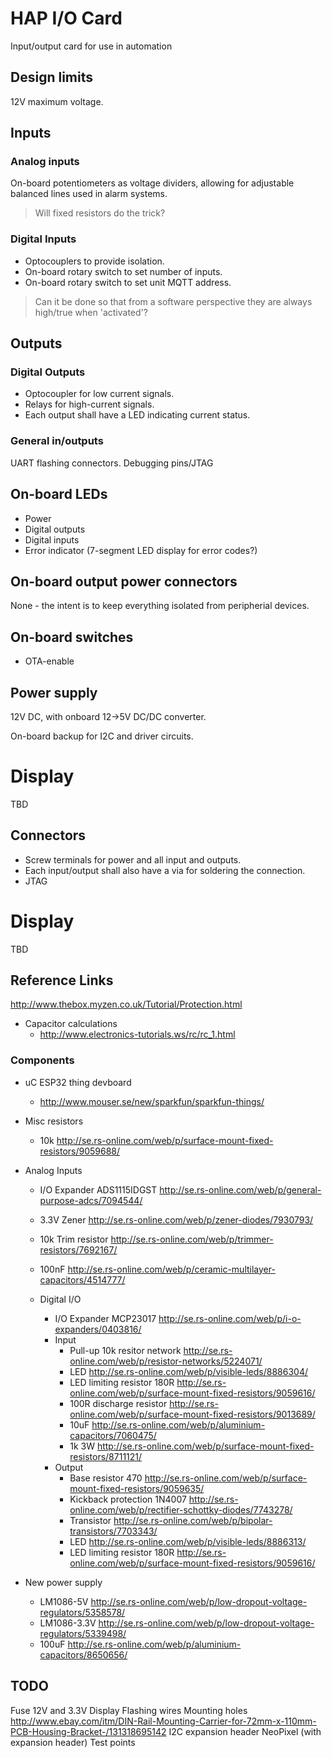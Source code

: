 # HAP I/O Card
Input/output card for use in automation

## Design limits
12V maximum voltage.

## Inputs

### Analog inputs

On-board potentiometers as voltage dividers, allowing for adjustable balanced lines used in alarm systems.
> Will fixed resistors do the trick?

### Digital Inputs

* Optocouplers to provide isolation.
* On-board rotary switch to set number of inputs.
* On-board rotary switch to set unit MQTT address.

> Can it be done so that from a software perspective they are always high/true when 'activated'?

## Outputs

### Digital Outputs

* Optocoupler for low current signals.
* Relays for high-current signals.
* Each output shall have a LED indicating current status.

### General in/outputs

UART flashing connectors.
Debugging pins/JTAG

## On-board LEDs
* Power
* Digital outputs
* Digital inputs
* Error indicator (7-segment LED display for error codes?)

## On-board output power connectors
None - the intent is to keep everything isolated from peripherial devices.

## On-board switches
* OTA-enable

## Power supply
12V DC, with onboard 12->5V DC/DC converter.

On-board backup for I2C and driver circuits.

# Display

TBD

## Connectors

* Screw terminals for power and all input and outputs.
* Each input/output shall also have a via for soldering the connection.
* JTAG

# Display

TBD

## Reference Links

http://www.thebox.myzen.co.uk/Tutorial/Protection.html


* Capacitor calculations
  * http://www.electronics-tutorials.ws/rc/rc_1.html

### Components

* uC ESP32 thing devboard
  * http://www.mouser.se/new/sparkfun/sparkfun-things/

* Misc resistors
  * 10k http://se.rs-online.com/web/p/surface-mount-fixed-resistors/9059688/

* Analog Inputs
  * I/O Expander ADS1115IDGST http://se.rs-online.com/web/p/general-purpose-adcs/7094544/
  * 3.3V Zener http://se.rs-online.com/web/p/zener-diodes/7930793/
  * 10k Trim resistor http://se.rs-online.com/web/p/trimmer-resistors/7692167/
  * 100nF http://se.rs-online.com/web/p/ceramic-multilayer-capacitors/4514777/

  * Digital I/O
    * I/O Expander MCP23017 http://se.rs-online.com/web/p/i-o-expanders/0403816/
    * Input
      * Pull-up 10k resitor network http://se.rs-online.com/web/p/resistor-networks/5224071/
      * LED http://se.rs-online.com/web/p/visible-leds/8886304/
      * LED limiting resistor 180R http://se.rs-online.com/web/p/surface-mount-fixed-resistors/9059616/
      * 100R discharge resistor http://se.rs-online.com/web/p/surface-mount-fixed-resistors/9013689/
      * 10uF http://se.rs-online.com/web/p/aluminium-capacitors/7060475/
      * 1k 3W http://se.rs-online.com/web/p/surface-mount-fixed-resistors/8711121/
    * Output
      * Base resistor 470 http://se.rs-online.com/web/p/surface-mount-fixed-resistors/9059635/
      * Kickback protection 1N4007 http://se.rs-online.com/web/p/rectifier-schottky-diodes/7743278/
      *  Transistor http://se.rs-online.com/web/p/bipolar-transistors/7703343/
      * LED http://se.rs-online.com/web/p/visible-leds/8886313/
      * LED limiting resistor 180R http://se.rs-online.com/web/p/surface-mount-fixed-resistors/9059616/

* New power supply
  * LM1086-5V http://se.rs-online.com/web/p/low-dropout-voltage-regulators/5358578/
  * LM1086-3.3V http://se.rs-online.com/web/p/low-dropout-voltage-regulators/5339498/
  * 100uF http://se.rs-online.com/web/p/aluminium-capacitors/8650656/


## TODO
Fuse 12V and 3.3V
Display
Flashing wires
Mounting holes http://www.ebay.com/itm/DIN-Rail-Mounting-Carrier-for-72mm-x-110mm-PCB-Housing-Bracket-/131318695142
I2C expansion header
NeoPixel (with expansion header)
Test points








